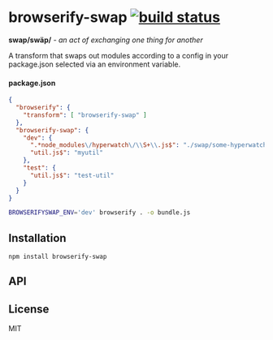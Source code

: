# browserify-swap [![build status](https://secure.travis-ci.org/thlorenz/browserify-swap.png)](http://travis-ci.org/thlorenz/browserify-swap)

**swap/swäp/** - *an act of exchanging one thing for another*

A transform that swaps out modules according to a config in your package.json selected via an environment variable.

#### package.json

```json
{
  "browserify": {
    "transform": [ "browserify-swap" ]
  },
  "browserify-swap": {
    "dev": {
      ".*node_modules\/hyperwatch\/\\S+\\.js$": "./swap/some-hyperwatch-swap.js",
      "util.js$": "myutil"
    },
    "test": {
      "util.js$": "test-util"
    }
  }
}
```

```sh
BROWSERIFYSWAP_ENV='dev' browserify . -o bundle.js
```

## Installation

    npm install browserify-swap

## API


## License

MIT
